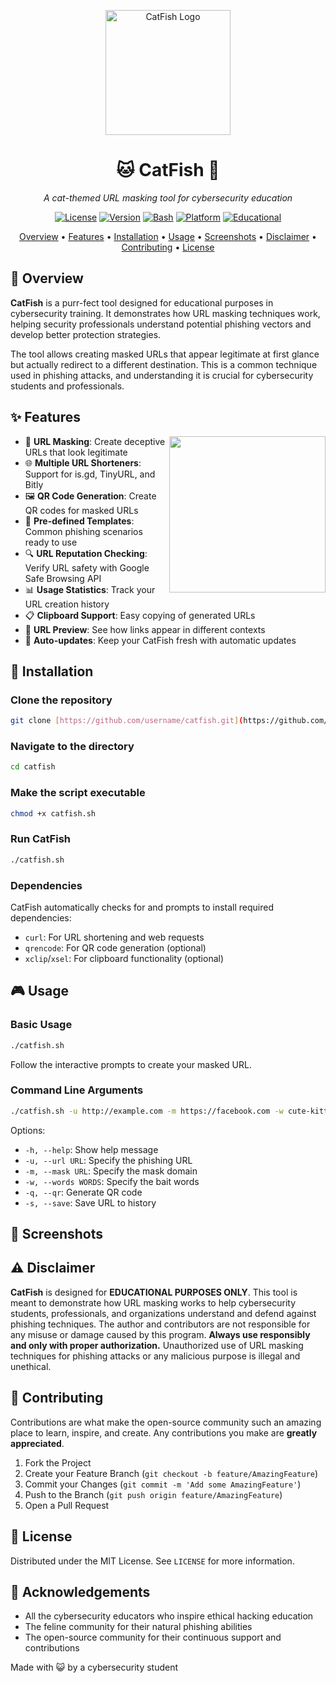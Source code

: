 <p align="center">
  <img src="https://raw.githubusercontent.com/username/catfish/main/assets/catfish_logo.png" alt="CatFish Logo" width="200"/>
</p>

<h1 align="center">🐱 CatFish 🎣</h1>

<p align="center">
  <em>A cat-themed URL masking tool for cybersecurity education</em>
</p>

<p align="center">
  <a href="https://github.com/username/catfish/blob/main/LICENSE"><img src="https://img.shields.io/badge/License-MIT-blue.svg" alt="License"></a>
  <a href="#"><img src="https://img.shields.io/badge/Version-1.1-green.svg" alt="Version"></a>
  <a href="#"><img src="https://img.shields.io/badge/Bash-5.0+-orange.svg" alt="Bash"></a>
  <a href="#"><img src="https://img.shields.io/badge/Platform-Linux%20%7C%20MacOS-lightgrey.svg" alt="Platform"></a>
  <a href="#"><img src="https://img.shields.io/badge/Educational-Purposes%20Only-red.svg" alt="Educational"></a>
</p>

<p align="center">
  <a href="#overview">Overview</a> •
  <a href="#features">Features</a> •
  <a href="#installation">Installation</a> •
  <a href="#usage">Usage</a> •
  <a href="#screenshots">Screenshots</a> •
  <a href="#disclaimer">Disclaimer</a> •
  <a href="#contributing">Contributing</a> •
  <a href="#license">License</a>
</p>

## 🧶 Overview

**CatFish** is a purr-fect tool designed for educational purposes in cybersecurity training. It demonstrates how URL masking techniques work, helping security professionals understand potential phishing vectors and develop better protection strategies.

The tool allows creating masked URLs that appear legitimate at first glance but actually redirect to a different destination. This is a common technique used in phishing attacks, and understanding it is crucial for cybersecurity students and professionals.

## ✨ Features

<img align="right" width="250" src="https://raw.githubusercontent.com/username/catfish/main/assets/catfish_paw.png"/>

- 🔗 **URL Masking**: Create deceptive URLs that look legitimate
- 🌐 **Multiple URL Shorteners**: Support for is.gd, TinyURL, and Bitly
- 🖼️ **QR Code Generation**: Create QR codes for masked URLs
- 🧩 **Pre-defined Templates**: Common phishing scenarios ready to use
- 🔍 **URL Reputation Checking**: Verify URL safety with Google Safe Browsing API
- 📊 **Usage Statistics**: Track your URL creation history
- 📋 **Clipboard Support**: Easy copying of generated URLs
- 📱 **URL Preview**: See how links appear in different contexts
- 🔄 **Auto-updates**: Keep your CatFish fresh with automatic updates

## 🚀 Installation
### Clone the repository
```bash
git clone [https://github.com/username/catfish.git](https://github.com/username/catfish.git)
```
### Navigate to the directory
```bash
cd catfish
```
### Make the script executable
```bash
chmod +x catfish.sh
```
### Run CatFish
```bash
./catfish.sh
```


### Dependencies

CatFish automatically checks for and prompts to install required dependencies:

- `curl`: For URL shortening and web requests
- `qrencode`: For QR code generation (optional)
- `xclip`/`xsel`: For clipboard functionality (optional)

## 🎮 Usage

### Basic Usage

```bash
./catfish.sh
```

Follow the interactive prompts to create your masked URL.

### Command Line Arguments

```bash
./catfish.sh -u http://example.com -m https://facebook.com -w cute-kittens -q -s
```

Options:
- `-h, --help`: Show help message
- `-u, --url URL`: Specify the phishing URL
- `-m, --mask URL`: Specify the mask domain
- `-w, --words WORDS`: Specify the bait words
- `-q, --qr`: Generate QR code
- `-s, --save`: Save URL to history


## 📸 Screenshots
## ⚠️ Disclaimer
**CatFish** is designed for **EDUCATIONAL PURPOSES ONLY**.
This tool is meant to demonstrate how URL masking works to help cybersecurity students, professionals, and organizations understand and defend against phishing techniques. The author and contributors are not responsible for any misuse or damage caused by this program.
**Always use responsibly and only with proper authorization.**
Unauthorized use of URL masking techniques for phishing attacks or any malicious purpose is illegal and unethical.
## 🌟 Contributing
Contributions are what make the open-source community such an amazing place to learn, inspire, and create. Any contributions you make are **greatly appreciated**.
1. Fork the Project
2. Create your Feature Branch (`git checkout -b feature/AmazingFeature`)
3. Commit your Changes (`git commit -m 'Add some AmazingFeature'`)
4. Push to the Branch (`git push origin feature/AmazingFeature`)
5. Open a Pull Request

## 📜 License
Distributed under the MIT License. See `LICENSE` for more information.
## 🐾 Acknowledgements
- All the cybersecurity educators who inspire ethical hacking education
- The feline community for their natural phishing abilities
- The open-source community for their continuous support and contributions


Made with 😺 by a cybersecurity student
